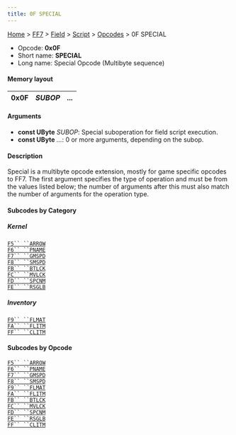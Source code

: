```yaml
---
title: 0F SPECIAL
---
```


[Home](Main%20Page.md) > [FF7](FF7.md) > [Field](FF7/Field.md) > [Script](FF7/Field/Script.md) > [Opcodes](FF7/Field/Script/Opcodes.md) > 0F SPECIAL

-   Opcode: **0x0F**
-   Short name: **SPECIAL**
-   Long name: Special Opcode (Multibyte sequence)

#### Memory layout

| 0x0F | *SUBOP* | *...* |
|------|---------|-------|

#### Arguments

-   **const UByte** *SUBOP*: Special suboperation for field script
    execution.
-   **const UByte** *...*: 0 or more arguments, depending on the subop.

#### Description

Special is a multibyte opcode extension, mostly for game specific
opcodes to FF7. The first argument specifies the type of operation and
must be from the values listed below; the number of arguments after this
must also match the number of arguments for the operation type.

#### Subcodes by Category

##### Kernel

[`F5`` ``ARROW`][]  
[`F6`` ``PNAME`][]  
[`F7`` ``GMSPD`][]  
[`F8`` ``SMSPD`][]  
[`FB`` ``BTLCK`][]  
[`FC`` ``MVLCK`][]  
[`FD`` ``SPCNM`][]  
[`FE`` ``RSGLB`][]

##### Inventory

[`F9`` ``FLMAT`][]  
[`FA`` ``FLITM`][]  
[`FF`` ``CLITM`][]

#### Subcodes by Opcode

[`F5`` ``ARROW`][]  
[`F6`` ``PNAME`][]  
[`F7`` ``GMSPD`][]  
[`F8`` ``SMSPD`][]  
[`F9`` ``FLMAT`][]  
[`FA`` ``FLITM`][]  
[`FB`` ``BTLCK`][]  
[`FC`` ``MVLCK`][]  
[`FD`` ``SPCNM`][]  
[`FE`` ``RSGLB`][]  
[`FF`` ``CLITM`][]

  [`F5`` ``ARROW`]: 0F%20SPECIAL/F5%20ARROW.md
    "wikilink"
  [`F6`` ``PNAME`]: 0F%20SPECIAL/F6%20PNAME.md
    "wikilink"
  [`F7`` ``GMSPD`]: 0F%20SPECIAL/F7%20GMSPD.md
    "wikilink"
  [`F8`` ``SMSPD`]: 0F%20SPECIAL/F8%20SMSPD.md
    "wikilink"
  [`FB`` ``BTLCK`]: 0F%20SPECIAL/FB%20BTLCK.md
    "wikilink"
  [`FC`` ``MVLCK`]: 0F%20SPECIAL/FC%20MVLCK.md
    "wikilink"
  [`FD`` ``SPCNM`]: 0F%20SPECIAL/FD%20SPCNM.md
    "wikilink"
  [`FE`` ``RSGLB`]: 0F%20SPECIAL/FE%20RSGLB.md
    "wikilink"
  [`F9`` ``FLMAT`]: 0F%20SPECIAL/F9%20FLMAT.md
    "wikilink"
  [`FA`` ``FLITM`]: 0F%20SPECIAL/FA%20FLITM.md
    "wikilink"
  [`FF`` ``CLITM`]: 0F%20SPECIAL/FF%20CLITM.md
    "wikilink"
